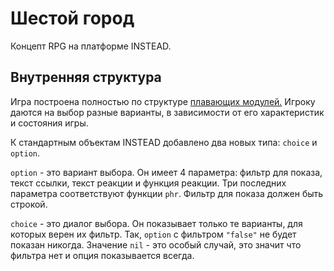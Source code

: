 # Шестой город

Концепт RPG на платформе INSTEAD.

## Внутренняя структура
Игра построена полностью по структуре [плавающих модулей.](https://oreolek.ru/Post/view/3094)
Игроку даются на выбор разные варианты, в зависимости от его характеристик и состояния игры.

К стандартным объектам INSTEAD добавлено два новых типа: `choice` и `option`.

`option` - это вариант выбора. Он имеет 4 параметра: фильтр для показа, текст ссылки, текст реакции и функция реакции. Три последних параметра соответствуют функции `phr`. Фильтр для показа должен быть строкой.

`choice` - это диалог выбора. Он показывает только те варианты, для которых верен их фильтр. Так, `option` с фильтром `"false"` не будет показан никогда. Значение `nil` - это особый случай, это значит что фильтра нет и опция показывается всегда.
